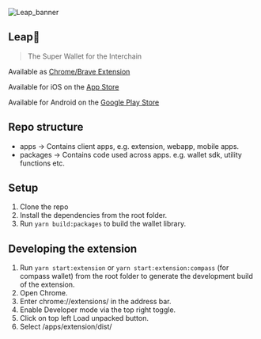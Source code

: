 ![Leap_banner](https://github.com/leapwallet/cosmos-extension/assets/110881421/7477ee93-2c5e-40bc-af67-3b2084046269)


## Leap🐸
> The Super Wallet for the Interchain

Available as [Chrome/Brave Extension](https://chrome.google.com/webstore/detail/leap-cosmos-wallet/fcfcfllfndlomdhbehjjcoimbgofdncg/?utm_source=website&utm_medium=permanent-website&utm_campaign=permanent)


Available for iOS on the [App Store](https://apps.apple.com/in/app/leap-cosmos/id1642465549/?utm_source=website&utm_medium=permanent-website&utm_campaign=permanent)

Available for Android on the [Google Play Store](https://play.google.com/store/apps/details?id=io.leapwallet.cosmos&utm_source=website&utm_medium=permanent-website&utm_campaign=permanent)

## Repo structure

- apps -> Contains client apps, e.g. extension, webapp, mobile apps.
- packages -> Contains code used across apps. e.g. wallet sdk, utility functions etc.

## Setup

1. Clone the repo
2. Install the dependencies from the root folder.
3. Run `yarn build:packages` to build the wallet library.

## Developing the extension

1. Run `yarn start:extension` or `yarn start:extension:compass` (for compass wallet) from the root folder to generate the development build of the extension.
2. Open Chrome.
3. Enter chrome://extensions/ in the address bar.
4. Enable Developer mode via the top right toggle.
5. Click on top left Load unpacked button.
6. Select /apps/extension/dist/
